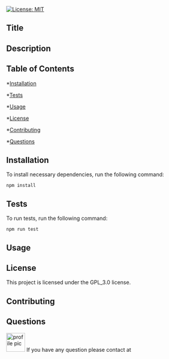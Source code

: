 
 
  [![License: MIT](https://img.shields.io/badge/License-GPL_3.0-blueviolet.svg)](https://opensource.org/licenses/GPL_3.0)
  
  ## Title
  
  
  ## Description
  
  
  ## Table of Contents
  
  *[Installation](#installation)

  *[Tests](#tests)

  *[Usage](#usage)

  *[License](#license)

  *[Contributing](#contributing)

  *[Questions](#questions)
  
  
  ## Installation
  To install necessary dependencies, run the following command:
  

  ```npm install```

  
  ## Tests
  To run tests, run the following command:


  ```npm run test```


  ## Usage
  
  
  ## License
  This project is licensed under the GPL_3.0 license.
  
  ## Contributing
  
  
  ## Questions
  <img src="https://avatars0.githubusercontent.com/u/59769199?v=4.png" alt="profile pic" width="50"/>
  If you have any question please contact  at  
